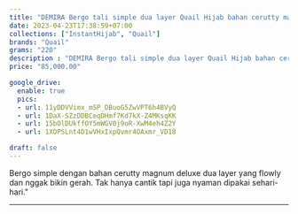 ```yaml
---
title: "DEMIRA Bergo tali simple dua layer Quail Hijab bahan cerutty magnum deluxe"
date: 2023-04-23T17:38:59+07:00
collections: ["InstantHijab", "Quail"]
brands: "Quail"
grams: "220"
description : "DEMIRA Bergo tali simple dua layer Quail Hijab bahan cerutty magnum deluxe"
price: "85,000.00"

google_drive:
  enable: true
  pics:
  - url: 11yDDVVimx_mSP_DBuoG5ZwVPT6h4BVyQ
  - url: 1DaX-SZzDDBCeqDHmf7Kd7kX-Z4MKsqKK
  - url: 15bOlDUkffOY5mWGV0j9oR-XwM4eh4Z2Y
  - url: 1XOPSLnt4D1wVHxIxpQvmr4OAxmr_VD18

draft: false
---
```


Bergo simple dengan bahan cerutty magnum deluxe dua layer yang flowly dan nggak bikin gerah. Tak hanya cantik tapi juga nyaman dipakai sehari-hari."

----------    
 
